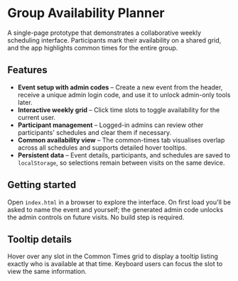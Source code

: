 # Group Availability Planner

A single-page prototype that demonstrates a collaborative weekly scheduling interface. Participants mark their availability on a shared grid, and the app highlights common times for the entire group.

## Features

- **Event setup with admin codes** – Create a new event from the header, receive a unique admin login code, and use it to unlock admin-only tools later.
- **Interactive weekly grid** – Click time slots to toggle availability for the current user.
- **Participant management** – Logged-in admins can review other participants' schedules and clear them if necessary.
- **Common availability view** – The common-times tab visualises overlap across all schedules and supports detailed hover tooltips.
- **Persistent data** – Event details, participants, and schedules are saved to `localStorage`, so selections remain between visits on the same device.

## Getting started

Open `index.html` in a browser to explore the interface. On first load you'll be asked to name the event and yourself; the generated admin code unlocks the admin controls on future visits. No build step is required.

## Tooltip details

Hover over any slot in the Common Times grid to display a tooltip listing exactly who is available at that time. Keyboard users can focus the slot to view the same information.
